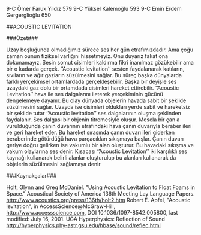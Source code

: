 
9-C	Ömer Faruk Yıldız	       579
9-C	Yüksel Kalemoğlu         593
9-C Emin Erdem Gergerglioğlu 650

##ACOUSTIC LEVITATION

###Özet###

  Uzay boşluğunda olmadığımız sürece ses her gün etrafımızdadır. Ama çoğu zaman ounun fiziksel varlığını hissetmeyiz. Onu duyarız fakat ona dokunamayız.
  Sesin somut cisimleri kaldırma fikri inanılmaz gözükebilir ama bir o kadarda gerçek. ‘’Acoustic levitation’’ sesten faydalanarak katıların, sıvıların ve ağır gazların süzülmesini sağlar. Bu süreç başka dünyalarda farklı yerçekimsel ortamlardada gerçekleşebilir. Başka bir deyişle ses uzaydaki gaz dolu bir ortamdada cisimleri hareket ettirebilir.
  ‘’Acoustic Levitation’’ hava ile ses dalgalarını ileterek yerçekiminin gücünü dengelemeye dayanır. Bu olay dünyada objelerin havada sabit bir şekilde süzülmesini sağlar. Uzayda ise cisimleri oldukları yerde sabit ve hareketsiz bir şekilde tutar
  ‘’Acoustic levitation’’ ses dalgalarının oluşma şeklinden faydalanır. Ses dalgası bir objenin titremesiyle oluşur. Mesela bir çan a vurulduğunda çanın duvarının etrafındaki hava çanın duvarıyla beraber ileri ve geri hareket eder. Bu hareket sırasında çanın duvarı ileri giderken beraberinde götürdüğü hava parçacıkları sıkışmaya başlar. Çanın duvarı geriye doğru gelirken ise vakumlu bir alan oluşturur. Bu havadaki sıkışma ve vakum olaylarına ses denir. Kısacası ‘’Acoustic Levitation’’ iki karşılıklı ses kaynağı kullanarak belirli alanlar oluşturulup bu alanları kullanarak da objelerin süzülmesini sağlamaya denir

###Kaynakçalar###

Holt, Glynn and Greg McDaniel. "Using Acoustic Levitation to Float Foams in Space." Acoustical Society of America 136th Meeting Lay Language Papers. http://www.acoustics.org/press/136th/holt2.htm
Robert E. Apfel, "Acoustic levitation", in AccessScience@McGraw-Hill, http://www.accessscience.com, DOI 10.1036/1097-8542.005800, last modified: July 16, 2001.
UGA Hyperphysics: Reflection of Sound http://hyperphysics.phy-astr.gsu.edu/hbase/sound/reflec.html
